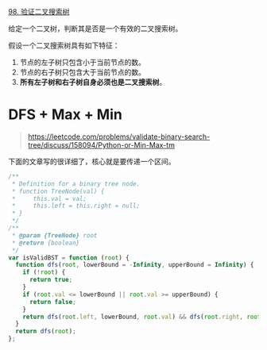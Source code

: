 [98. 验证二叉搜索树](https://leetcode-cn.com/problems/validate-binary-search-tree/)

给定一个二叉树，判断其是否是一个有效的二叉搜索树。

假设一个二叉搜索树具有如下特征：

1. 节点的左子树只包含小于当前节点的数。
2. 节点的右子树只包含大于当前节点的数。
3. **所有左子树和右子树自身必须也是二叉搜索树**。

# DFS + Max + Min

> https://leetcode.com/problems/validate-binary-search-tree/discuss/158094/Python-or-Min-Max-tm

下面的文章写的很详细了，核心就是要传递一个区间。

```javascript
/**
 * Definition for a binary tree node.
 * function TreeNode(val) {
 *     this.val = val;
 *     this.left = this.right = null;
 * }
 */
/**
 * @param {TreeNode} root
 * @return {boolean}
 */
var isValidBST = function (root) {
  function dfs(root, lowerBound = -Infinity, upperBound = Infinity) {
    if (!root) {
      return true;
    }
    if (root.val <= lowerBound || root.val >= upperBound) {
      return false;
    }
    return dfs(root.left, lowerBound, root.val) && dfs(root.right, root.val, upperBound)
  }
  return dfs(root);
};
```

